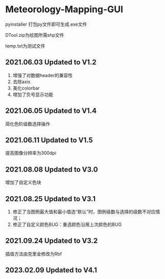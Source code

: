 # Meteorology-Mapping-GUI

pyinstaller 打包py文件即可生成.exe文件

DTool.zip为绘图所需shp文件

temp.txt为测试文件

## 2021.06.03 Updated to V1.2
1. 增强了对数据header的兼容性
2. 去除axis
3. 美化colorbar
4. 增加了负号显示功能
## 2021.06.05 Updated to V1.4
简化色阶级数选择操作
## 2021.06.11 Updated to V1.5
提高图像分辨率为300dpi
## 2021.08.08 Updated to V3.0
增加了自定义色块
## 2021.08.25 Updated to V3.1
1. 修正了当图例最大值和最小值选“默认”时，图例级数与选择的级数不对应情况；
2. 修正了自定义颜色BUG：重选颜色沿用上次颜色的BUG
## 2021.09.24 Updated to V3.2
插值方法由克里金修改为Rbf
## 2023.02.09 Updated to V4.1
